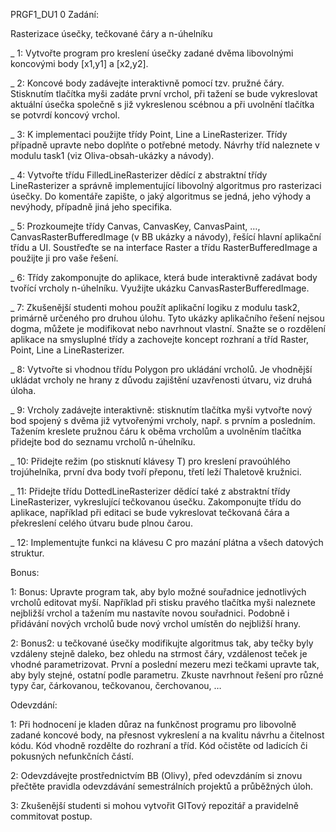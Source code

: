 PRGF1_DU1
0
Zadání: 


Rasterizace úsečky, tečkované čáry a n-úhelníku

_ 1:  Vytvořte program pro kreslení úsečky zadané dvěma libovolnými koncovými body [x1,y1] a [x2,y2].

_ 2:  Koncové body zadávejte interaktivně pomocí tzv. pružné čáry. Stisknutím tlačítka myši zadáte první vrchol, při tažení se bude vykreslovat aktuální úsečka společně s již vykreslenou scébnou a při uvolnění tlačítka se potvrdí koncový vrchol.

_ 3:  K implementaci použijte třídy Point, Line a LineRasterizer. Třídy případně upravte nebo doplňte o potřebné metody. Návrhy tříd naleznete v modulu task1 (viz Oliva-obsah-ukázky a návody).

_ 4:  Vytvořte třídu FilledLineRasterizer dědící z abstraktní třídy LineRasterizer a správně implementující libovolný algoritmus pro rasterizaci úsečky. Do komentáře zapište, o jaký algoritmus se jedná, jeho výhody a nevýhody, případně jiná jeho specifika.

_ 5:  Prozkoumejte třídy Canvas, CanvasKey, CanvasPaint, …, CanvasRasterBufferedImage (v BB ukázky a návody), řešící hlavní aplikační třídu a UI. Soustřeďte se na interface Raster a třídu RasterBufferedImage a použijte ji pro vaše řešení.

_ 6:  Třídy zakomponujte do aplikace, která bude interaktivně zadávat body tvořící vrcholy n-úhelníku. Využijte ukázku CanvasRasterBufferedImage.

_ 7:  Zkušenější studenti mohou použít aplikační logiku z modulu task2, primárně určeného pro druhou úlohu. Tyto ukázky aplikačního řešení nejsou dogma, můžete je modifikovat nebo navrhnout vlastní. Snažte se o rozdělení aplikace na smysluplné třídy a zachovejte koncept rozhraní a tříd Raster, Point, Line a LineRasterizer.

_ 8:  Vytvořte si vhodnou třídu Polygon pro ukládání vrcholů. Je vhodnější ukládat vrcholy ne hrany z důvodu zajištění uzavřenosti útvaru, viz druhá úloha.

_ 9:  Vrcholy zadávejte interaktivně: stisknutím tlačítka myši vytvořte nový bod spojený s dvěma již vytvořenými vrcholy, např. s prvním a posledním. Tažením kreslete pružnou čáru k oběma vrcholům a uvolněním tlačítka přidejte bod do seznamu vrcholů n-úhelníku.

_ 10: Přidejte režim (po stisknutí klávesy T) pro kreslení pravoúhlého trojúhelníka, první dva body tvoří přeponu, třetí leží Thaletově kružnici.

_ 11: Přidejte třídu DottedLineRasterizer dědící také z abstraktní třídy LineRasterizer, vykreslující tečkovanou úsečku. Zakomponujte třídu do aplikace, například při editaci se bude vykreslovat tečkovaná čára a překreslení celého útvaru bude plnou čarou.

_ 12: Implementujte funkci na klávesu C pro mazání plátna a všech datových struktur.

Bonus:

1:  Bonus: Upravte program tak, aby bylo možné souřadnice jednotlivých vrcholů editovat myší. Například při stisku pravého tlačítka myši naleznete nejbližší vrchol a tažením mu nastavíte novou souřadnici. Podobně i přidávání nových vrcholů bude nový vrchol umístěn do nejbližší hrany.

2:  Bonus2: u tečkované úsečky modifikujte algoritmus tak, aby tečky byly vzdáleny stejně daleko, bez ohledu na strmost čáry, vzdálenost teček je vhodné parametrizovat. První a poslední mezeru mezi tečkami upravte tak, aby byly stejné, ostatní podle parametru. Zkuste navrhnout řešení pro různé typy čar, čárkovanou, tečkovanou, čerchovanou, …

Odevzdání:

1:  Při hodnocení je kladen důraz na funkčnost programu pro libovolně zadané koncové body, na přesnost vykreslení a na kvalitu návrhu a čitelnost kódu. Kód vhodně rozdělte do rozhraní a tříd. Kód očistěte od ladicích či pokusných nefunkčních částí.

2:  Odevzdávejte prostřednictvím BB (Olivy), před odevzdáním si znovu přečtěte pravidla odevzdávání semestrálních projektů a průběžných úloh.

3:  Zkušenější studenti si mohou vytvořit GITový repozitář a pravidelně commitovat postup.

